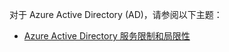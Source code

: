对于 Azure Active Directory (AD)，请参阅以下主题：

 - [Azure Active Directory 服务限制和局限性](http://msdn.microsoft.com/zh-cn/library/azure/dn764971.aspx)

<!---HONumber=HO63-->